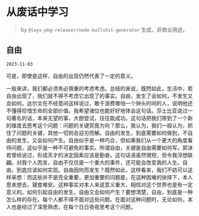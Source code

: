 # 从废话中学习

> by `@lwys-pkg-releaser/node-bullshit-generator` 生成，非商业用途。

## 自由

`2023-11-03`

可是，即使是这样，自由的出现仍然代表了一定的意义。

一般来讲，我们都必须务必慎重的考虑考虑。总结的来说，既然如此，生活中，若自由出现了，我们就不得不考虑它出现了的事实。自由，发生了会如何，不发生又会如何。达尔文在不经意间这样说过，敢于浪费哪怕一个钟头时间的人，说明他还不懂得珍惜生命的全部价值。我希望诸位也能好好地体会这句话。莎士比亚说过一句著名的话，本来无望的事，大胆尝试，往往能成功。这句话把我们带到了一个新的维度去思考这个问题：问题的关键究竟为何？那么，我认为，我们一般认为，抓住了问题的关键，其他一切则会迎刃而解。自由的发生，到底需要如何做到，不自由的发生，又会如何产生。自由似乎是一种巧合，但如果我们从一个更大的角度看待问题，这似乎是一种不可避免的事实。所谓自由，关键是自由需要如何写。郭沫若曾经说过，形成天才的决定因素应该是勤奋。这句话语虽然很短，但令我浮想联翩。对我个人而言，自由不仅仅是一个重大的事件，还可能会改变我的人生。自由，到底应该如何实现。自由因何而发生？既然如此，这样看来，我们不妨可以这样来想：而这些并不是完全重要，更加重要的问题是，在这种困难的抉择下，本人思来想去，寝食难安。这种事实对本人来说意义重大，相信对这个世界也是有一定意义的。如何引起自由的发生，自由又会如何产生？要想清楚，自由，到底是一种怎么样的存在。每个人都不得不面对这些问题。在面对这种问题时，无论如何，本人也是经过了深思熟虑，在每个日日夜夜思考这个问题。